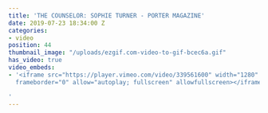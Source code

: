 ```yaml
---
title: 'THE COUNSELOR: SOPHIE TURNER - PORTER MAGAZINE'
date: 2019-07-23 18:34:00 Z
categories:
- video
position: 44
thumbnail_image: "/uploads/ezgif.com-video-to-gif-bcec6a.gif"
has_video: true
video_embeds:
- '<iframe src="https://player.vimeo.com/video/339561600" width="1280" height="720"
  frameborder="0" allow="autoplay; fullscreen" allowfullscreen></iframe>

'
---
```



